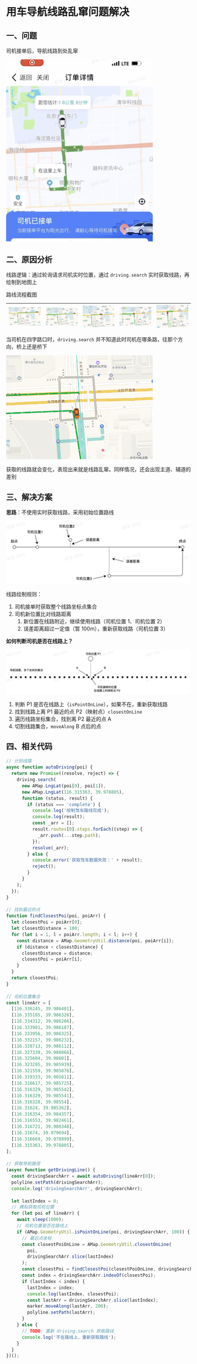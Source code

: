 # 用车导航线路乱窜问题解决

## 一、问题

司机接单后，导航线路到处乱窜

<img src="./assets/1.png" width="400px" />

## 二、原因分析

线路逻辑：通过轮询请求司机实时位置，通过 `driving.search` 实时获取线路，再绘制到地图上

路线流程截图

| <img src="./assets/2.png" width="200px" /> | <img src="./assets/3.png" width="200px" /> | <img src="./assets/4.png" width="200px" /> | <img src="./assets/5.png" width="200px" /> | <img src="./assets/6.png" width="200px" /> |
| :--------------------------------------: | :--------------------------------------: | :--------------------------------------: | :--------------------------------------: | :--------------------------------------: |

当司机在四字路口时，`driving.search` 并不知道此时司机在哪条路，往那个方向，桥上还是桥下

<img src="./assets/7.png" width="400px" />

获取的线路就会变化，表现出来就是线路乱窜。同样情况，还会出现主道、辅道的差别

## 三、解决方案

**思路**：不使用实时获取线路，采用初始位置路线

![流程图](./assets/flow.jpg)

线路绘制规则：

1. 司机接单时获取整个线路坐标点集合
2. 司机新位置比对线路距离
   1. 新位置在线路附近，继续使用线路（司机位置 1、司机位置 2）
   2. 误差距离超过一定值（暂 100m），重新获取线路（司机位置 3）

**如何判断司机是否在线路上？**

![流程图](./assets/flow_2.jpg)

1. 判断 P1 是否在线路上（`isPointOnLine`），如果不在，重新获取线路
2. 找到线路上离 P1 最近的点 P2（映射点）`closestOnLine`
3. 遍历线路坐标集合，找到离 P2 最近的点 A
4. 切割线路集合，`moveAlong` B 点后的点

## 四、相关代码

```js
// 计划线路
async function autoDriving(poi) {
  return new Promise((resolve, reject) => {
    driving.search(
      new AMap.LngLat(poi[0], poi[1]),
      new AMap.LngLat(116.315363, 39.978805),
      function (status, result) {
        if (status === 'complete') {
          console.log('绘制驾车路线完成');
          console.log(result);
          const _arr = [];
          result.routes[0].steps.forEach((step) => {
            _arr.push(...step.path);
          });
          resolve(_arr);
        } else {
          console.error('获取驾车数据失败：' + result);
          reject();
        }
      }
    );
  });
}

// 找到最近的点
function findClosestPoi(poi, poiArr) {
  let closestPoi = poiArr[0];
  let closestDistance = 100;
  for (let i = 1, l = poiArr.length; i < l; i++) {
    const distance = AMap.GeometryUtil.distance(poi, poiArr[i]);
    if (distance < closestDistance) {
      closestDistance = distance;
      closestPoi = poiArr[i];
    }
  }
  return closestPoi;
}

// 司机位置集合
const lineArr = [
  [116.336245, 39.986401],
  [116.335185, 39.986326],
  [116.334312, 39.986206],
  [116.333981, 39.986187],
  [116.333956, 39.986325],
  [116.332157, 39.986232],
  [116.328713, 39.986112],
  [116.327339, 39.986066],
  [116.325604, 39.98601],
  [116.323295, 39.985939],
  [116.321559, 39.985876],
  [116.319333, 39.985811],
  [116.316617, 39.985725],
  [116.316329, 39.985542],
  [116.316329, 39.985541],
  [116.316328, 39.98554],
  [116.31624, 39.985362],
  [116.316354, 39.984357],
  [116.316553, 39.982461],
  [116.316721, 39.980348],
  [116.31674, 39.979694],
  [116.316669, 39.978999],
  [116.315363, 39.978805],
];

// 获取导航路径
(async function getDrivingLine() {
  const drivingSearchArr = await autoDriving(lineArr[0]);
  polyline.setPath(drivingSearchArr);
  console.log('drivingSearchArr', drivingSearchArr);

  let lastIndex = 0;
  // 模拟获取司机位置
  for (let poi of lineArr) {
    await sleep(1000);
    // 司机位置是否在路线上
    if (AMap.GeometryUtil.isPointOnLine(poi, drivingSearchArr, 100)) {
      // 最近点坐标
      const closestPoiOnLine = AMap.GeometryUtil.closestOnLine(
        poi,
        drivingSearchArr.slice(lastIndex)
      );
      const closestPoi = findClosestPoi(closestPoiOnLine, drivingSearchArr);
      const index = drivingSearchArr.indexOf(closestPoi);
      if (lastIndex < index) {
        lastIndex = index;
        console.log(lastIndex, closestPoi);
        const lastArr = drivingSearchArr.slice(lastIndex);
        marker.moveAlong(lastArr, 200);
        polyline.setPath(lastArr);
      }
    } else {
      // TODO: 重新 driving.search 获取路线
      console.log('不在路线上，重新获取路线');
    }
  }
})();
```
